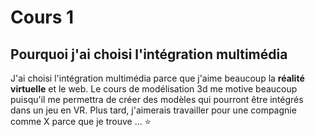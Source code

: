 # Cours 1
## Pourquoi j'ai choisi l'intégration multimédia
J'ai choisi l'intégration multimédia parce que j'aime beaucoup la **réalité virtuelle** et le web. Le cours de modélisation 3d me motive beaucoup puisqu'il me permettra de créer des modèles qui pourront être intégrés dans un jeu en VR. Plus tard, j'aimerais travailler pour une compagnie comme X parce que je trouve ... 
:star:
